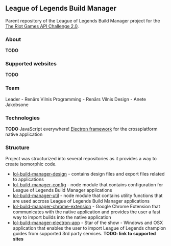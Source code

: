 ## League of Legends Build Manager

Parent repository of the League of Legends Build Manager project for the [The Riot Games API Challenge 2.0](https://developer.riotgames.com/discussion/announcements/show/2lxEyIcE).

### About
**TODO**

### Supported websites
**TODO**

### Team
Leader - Renārs Vilnis
Programming - Renārs Vilnis
Design - Anete Jakobsone

### Technologies
**TODO**
JavaScript everywhere!
[Electron framework](https://github.com/atom/electron) for the crossplatform native application

### Structure
Project was structurized into several repositories as it provides a way to create isomorphic code.

- [lol-build-manager-design](https://github.com/renarsvilnis/lol-build-manager-design) - contains design files and export files related to applications
- [lol-build-manager-config](https://github.com/renarsvilnis/lol-build-manager-config) - node module that contains configuration for League of Legends Build Manager applications
- [lol-build-manager-util](https://github.com/renarsvilnis/lol-build-manager-util) - node module that contains utility functions that are used accross League of Legends Build Manager applications
- [lol-build-manager-chrome-extension](https://github.com/renarsvilnis/lol-build-manager-chrome-extension) - Google Chrome Extension that communicates with the native application and provides the user a fast way to import builds into the native application
- [lol-build-manager-electron-app](https://github.com/renarsvilnis/lol-build-manager-electron-app) - Star of the show - Windows and OSX application that enables the user to import League of Legends champion guides from supported 3rd party services. **TODO: link to supported sites**


